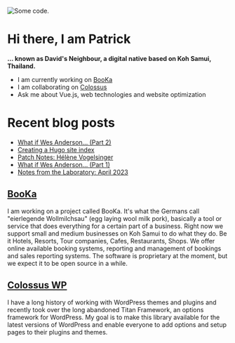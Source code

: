 ![][header1]

# Hi there, I am Patrick

**... known as David's Neighbour, a digital native based on Koh Samui, Thailand.**

- I am currently working on [BooKa](https://github.com/getbooka)
- I am collaborating on [Colossus](https://github.com/colossus-wp)
- Ask me about Vue.js, web technologies and website optimization

# Recent blog posts
<!-- KOLLITSCH:START -->
- [What if Wes Anderson... &lpar;Part 2&rpar;](https://kollitsch.dev/blog/2023/what-if-wes-anderson-2/)
- [Creating a Hugo site index](https://kollitsch.dev/blog/2023/creating-a-hugo-site-index/)
- [Patch Notes: Hélène Vogelsinger](https://kollitsch.dev/blog/2023/patch-notes-hlne-vogelsinger/)
- [What if Wes Anderson... &lpar;Part 1&rpar;](https://kollitsch.dev/blog/2023/what-if-wes-anderson-1/)
- [Notes from the Laboratory: April 2023](https://kollitsch.dev/blog/2023/notes-from-the-laboratory-april/)
<!-- KOLLITSCH:END -->

## [BooKa](https://github.com/getbooka)

I am working on a project called BooKa. It's what the Germans call "eierlegende Wollmilchsau" (egg laying wool milk pork), basically a tool or service that does everything for a certain part of a business. Right now we support small and medium businesses on Koh Samui to do what they do. Be it Hotels, Resorts, Tour companies, Cafes, Restaurants, Shops. We offer online available booking systems, reporting and management of bookings and sales reporting systems. The software is proprietary at the moment, but we expect it to be open source in a while.

## [Colossus WP](https://github.com/colossus-wp)

I have a long history of working with WordPress themes and plugins and recently took over the long abandoned Titan Framework, an options framework for WordPress. My goal is to make this library available for the latest versions of WordPress and enable everyone to add options and setup pages to their plugins and themes. 

[header1]: https://raw.githubusercontent.com/davidsneighbour/davidsneighbour/master/static/header1.jpg "Some code."
[header3]: https://raw.githubusercontent.com/davidsneighbour/davidsneighbour/master/static/header3.jpg "Some code."

